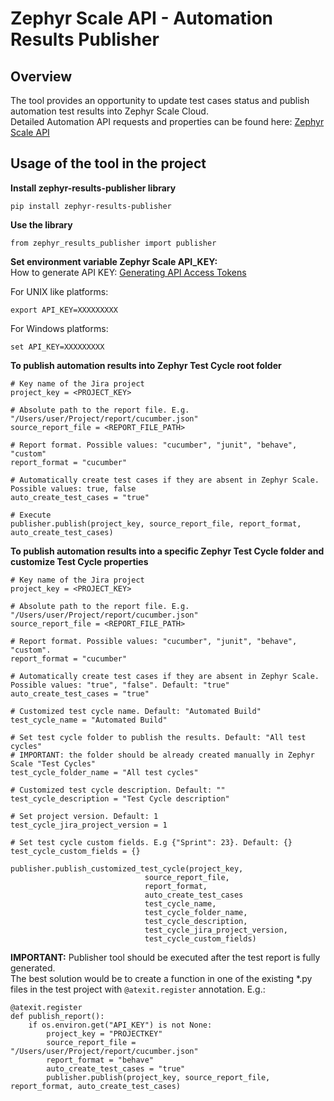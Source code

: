 # Zephyr Scale API - Automation Results Publisher


## Overview
The tool provides an opportunity to update test cases status and publish automation test results into Zephyr Scale Cloud.  
Detailed Automation API requests and properties can be found here: [Zephyr Scale API](https://support.smartbear.com/zephyr-scale-cloud/api-docs/#tag/Automations)    


## Usage of the tool in the project

**Install zephyr-results-publisher library**

```
pip install zephyr-results-publisher
```

**Use the library**

```
from zephyr_results_publisher import publisher
```

**Set environment variable Zephyr Scale API_KEY:**  
How to generate API KEY: [Generating API Access Tokens](https://support.smartbear.com/zephyr-scale-cloud/docs/rest-api/generating-api-access-tokens.html)  

For UNIX like platforms:
```
export API_KEY=XXXXXXXXX
```

For Windows platforms:
```
set API_KEY=XXXXXXXXX
```

**To publish automation results into Zephyr Test Cycle root folder**

```
# Key name of the Jira project  
project_key = <PROJECT_KEY>

# Absolute path to the report file. E.g. "/Users/user/Project/report/cucumber.json"  
source_report_file = <REPORT_FILE_PATH>
    
# Report format. Possible values: "cucumber", "junit", "behave", "custom"  
report_format = "cucumber"
    
# Automatically create test cases if they are absent in Zephyr Scale. Possible values: true, false  
auto_create_test_cases = "true"    

# Execute
publisher.publish(project_key, source_report_file, report_format, auto_create_test_cases)
```

**To publish automation results into a specific Zephyr Test Cycle folder and customize Test Cycle properties**

```
# Key name of the Jira project  
project_key = <PROJECT_KEY>

# Absolute path to the report file. E.g. "/Users/user/Project/report/cucumber.json"  
source_report_file = <REPORT_FILE_PATH>
    
# Report format. Possible values: "cucumber", "junit", "behave", "custom".  
report_format = "cucumber"
    
# Automatically create test cases if they are absent in Zephyr Scale. Possible values: "true", "false". Default: "true"   
auto_create_test_cases = "true"    

# Customized test cycle name. Default: "Automated Build"  
test_cycle_name = "Automated Build"

# Set test cycle folder to publish the results. Default: "All test cycles"  
# IMPORTANT: the folder should be already created manually in Zephyr Scale "Test Cycles"  
test_cycle_folder_name = "All test cycles"
    
# Customized test cycle description. Default: ""  
test_cycle_description = "Test Cycle description"

# Set project version. Default: 1  
test_cycle_jira_project_version = 1

# Set test cycle custom fields. E.g {"Sprint": 23}. Default: {}  
test_cycle_custom_fields = {}

publisher.publish_customized_test_cycle(project_key, 
                              source_report_file, 
                              report_format, 
                              auto_create_test_cases
                              test_cycle_name,
                              test_cycle_folder_name,
                              test_cycle_description,
                              test_cycle_jira_project_version,
                              test_cycle_custom_fields)
```

**IMPORTANT:**
Publisher tool should be executed after the test report is fully generated.  
The best solution would be to create a function in one of the existing *.py files in the test project with 
```@atexit.register``` annotation. E.g.:

```
@atexit.register
def publish_report():  
    if os.environ.get("API_KEY") is not None:
        project_key = "PROJECTKEY"  
        source_report_file = "/Users/user/Project/report/cucumber.json"  
        report_format = "behave"   
        auto_create_test_cases = "true"  
        publisher.publish(project_key, source_report_file, report_format, auto_create_test_cases)
```